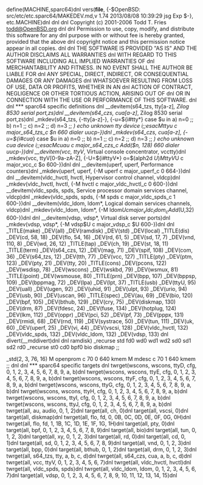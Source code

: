 define(MACHINE,sparc64)dnl
vers(__file__,
	{-$OpenBSD: src/etc/etc.sparc64/MAKEDEV.md,v 1.74 2013/08/08 10:39:29 jsg Exp $-},
etc.MACHINE)dnl
dnl
dnl Copyright (c) 2001-2006 Todd T. Fries <todd@OpenBSD.org>
dnl
dnl Permission to use, copy, modify, and distribute this software for any
dnl purpose with or without fee is hereby granted, provided that the above
dnl copyright notice and this permission notice appear in all copies.
dnl
dnl THE SOFTWARE IS PROVIDED "AS IS" AND THE AUTHOR DISCLAIMS ALL WARRANTIES
dnl WITH REGARD TO THIS SOFTWARE INCLUDING ALL IMPLIED WARRANTIES OF
dnl MERCHANTABILITY AND FITNESS. IN NO EVENT SHALL THE AUTHOR BE LIABLE FOR
dnl ANY SPECIAL, DIRECT, INDIRECT, OR CONSEQUENTIAL DAMAGES OR ANY DAMAGES
dnl WHATSOEVER RESULTING FROM LOSS OF USE, DATA OR PROFITS, WHETHER IN AN
dnl ACTION OF CONTRACT, NEGLIGENCE OR OTHER TORTIOUS ACTION, ARISING OUT OF
dnl OR IN CONNECTION WITH THE USE OR PERFORMANCE OF THIS SOFTWARE.
dnl
dnl *** sparc64 specific definitions
dnl
__devitem(s64_tzs, tty[a-z]*, Zilog 8530 serial port,zs)dnl
__devitem(s64_czs, cua[a-z]*, Zilog 8530 serial port,zs)dnl
_mkdev(s64_tzs, {-tty[a-z]-}, {-u=${i#tty*}
	case $u in
	a) n=0 ;;
	b) n=1 ;;
	c) n=2 ;;
	d) n=3 ;;
	*) echo unknown tty device $i ;;
	esac
	M tty$u c major_s64_tzs_c $n 660 dialer uucp-})dnl
_mkdev(s64_czs, cua[a-z], {-u=${i#cua*}
	case $u in
	a) n=0 ;;
	b) n=1 ;;
	c) n=2 ;;
	d) n=3 ;;
	*) echo unknown cua device $i ;;
	esac
	M cua$u c major_s64_czs_c Add($n, 128) 660 dialer uucp-})dnl
__devitem(vcc, ttyV*, Virtual console concentrator, vcctty)dnl
_mkdev(vcc, ttyV[0-9a-zA-Z], {-U=${i#ttyV*}
	o=$(alph2d $U)
	M ttyV$U c major_vcc_c $o 600-})dnl
dnl
__devitem(uperf, uperf, Performance counters)dnl
_mkdev(uperf, uperf, {-M uperf c major_uperf_c 0 664-})dnl
dnl
__devitem(vldc_hvctl, hvctl, Hypervisor control channel, vldcp)dnl
_mkdev(vldc_hvctl, hvctl, {-M hvctl c major_vldc_hvctl_c 0 600-})dnl
__devitem(vldc_spds, spds, Service processor domain services channel, vldcp)dnl
_mkdev(vldc_spds, spds, {-M spds c major_vldc_spds_c 1 600-})dnl
__devitem(vldc_ldom, ldom*, Logical domain services channels, vldcp)dnl
_mkdev(vldc_ldom, ldom*, {-M ldom$U c major_vldc_ldom_c Add($U,32) 600-})dnl
dnl
__devitem(vdsp, vdsp*, Virtual disk server ports)dnl
_mkdev(vdsp, vdsp*, {-M vdsp$U c major_vdsp_c $U 600-})dnl
dnl
_TITLE(make)
_DEV(all)
_DEV(ramdisk)
_DEV(std)
_DEV(local)
_TITLE(dis)
_DEV(cd, 58, 18)
_DEV(flo, 54, 16)
_DEV(rd, 61, 5)
_DEV(sd, 17, 7)
_DEV(vnd, 110, 8)
_DEV(wd, 26, 12)
_TITLE(tap)
_DEV(ch, 19)
_DEV(st, 18, 11)
_TITLE(term)
_DEV(s64_czs, 12)
_DEV(mag, 71)
_DEV(spif, 108)
_DEV(com, 36)
_DEV(s64_tzs, 12)
_DEV(tth, 77)
_DEV(vcc, 127)
_TITLE(pty)
_DEV(ptm, 123)
_DEV(pty, 21)
_DEV(tty, 20)
_TITLE(cons)
_DEV(pcons, 122)
_DEV(wsdisp, 78)
_DEV(wscons)
_DEV(wskbd, 79)
_DEV(wsmux, 81)
_TITLE(point)
_DEV(wsmouse, 80)
_TITLE(prn)
_DEV(bpp, 107)
_DEV(bppsp, 109)
_DEV(bppmag, 72)
_DEV(lpa)
_DEV(lpt, 37)
_TITLE(usb)
_DEV(ttyU, 95)
_DEV(uall)
_DEV(ugen, 92)
_DEV(uhid, 91)
_DEV(ulpt, 93)
_DEV(urio, 94)
_DEV(usb, 90)
_DEV(uscan, 96)
_TITLE(spec)
_DEV(au, 69)
_DEV(bio, 120)
_DEV(bpf, 105)
_DEV(bthub, 129)
_DEV(cry, 75)
_DEV(diskmap, 130)
_DEV(drm, 87)
_DEV(fdesc, 24)
_DEV(fuse, 134)
_DEV(hotplug, 124)
_DEV(lkm, 112)
_DEV(oppr)
_DEV(pci, 52)
_DEV(pf, 73)
_DEV(pppx, 131)
_DEV(rmidi, 68)
_DEV(rnd, 119)
_DEV(systrace, 50)
_DEV(tun, 111)
_DEV(uk, 60)
_DEV(uperf, 25)
_DEV(vi, 44)
_DEV(vscsi, 128)
_DEV(vldc_hvctl, 132)
_DEV(vldc_spds, 132)
_DEV(vldc_ldom, 132)
_DEV(vdsp, 133)
dnl
divert(__mddivert)dnl
dnl
ramdisk)
	_recurse std fd0 wd0 wd1 wd2 sd0 sd1 sd2 rd0
	_recurse st0 cd0 bpf0 bio diskmap
	;;

_std(2, 3, 76, 16)
	M openprom	c 70 0 640 kmem
	M mdesc		c 70 1 640 kmem
	;;
dnl
dnl *** sparc64 specific targets
dnl
twrget(wscons, wscons, ttyD, cfg, 0, 1, 2, 3, 4, 5, 6, 7, 8, 9, a, b)dnl
twrget(wscons, wscons, ttyE, cfg, 0, 1, 2, 3, 4, 5, 6, 7, 8, 9, a, b)dnl
twrget(wscons, wscons, ttyF, cfg, 0, 1, 2, 3, 4, 5, 6, 7, 8, 9, a, b)dnl
twrget(wscons, wscons, ttyG, cfg, 0, 1, 2, 3, 4, 5, 6, 7, 8, 9, a, b)dnl
twrget(wscons, wscons, ttyH, cfg, 0, 1, 2, 3, 4, 5, 6, 7, 8, 9, a, b)dnl
twrget(wscons, wscons, ttyI, cfg, 0, 1, 2, 3, 4, 5, 6, 7, 8, 9, a, b)dnl
twrget(wscons, wscons, ttyJ, cfg, 0, 1, 2, 3, 4, 5, 6, 7, 8, 9, a, b)dnl
twrget(all, au, audio, 0, 1, 2)dnl
target(all, ch, 0)dnl
target(all, vscsi, 0)dnl
target(all, diskmap)dnl
twrget(all, flo, fd, 0, 0B, 0C, 0D, 0E, 0F, 0G, 0H)dnl
twrget(all, flo, fd, 1, 1B, 1C, 1D, 1E, 1F, 1G, 1H)dnl
target(all, pty, 0)dnl
target(all, bpf, 0, 1, 2, 3, 4, 5, 6, 7, 8, 9)dnl
target(all, bio)dnl
target(all, tun, 0, 1, 2, 3)dnl
target(all, xy, 0, 1, 2, 3)dnl
target(all, rd, 0)dnl
target(all, cd, 0, 1)dnl
target(all, sd, 0, 1, 2, 3, 4, 5, 6, 7, 8, 9)dnl
target(all, vnd, 0, 1, 2, 3)dnl
target(all, bpp, 0)dnl
target(all, bthub, 0, 1, 2)dnl
target(all, drm, 0, 1, 2, 3)dnl
twrget(all, s64_tzs, tty, a, b, c, d)dnl
twrget(all, s64_czs, cua, a, b, c, d)dnl
twrget(all, vcc, ttyV, 0, 1, 2, 3, 4, 5, 6, 7)dnl
twrget(all, vldc_hvctl, hvctl)dnl
twrget(all, vldc_spds, spds)dnl
twrget(all, vldc_ldom, ldom, 0, 1, 2, 3, 4, 5, 6, 7)dnl
target(all, vdsp, 0, 1, 2, 3, 4, 5, 6, 7, 8, 9, 10, 11, 12, 13, 14, 15)dnl
